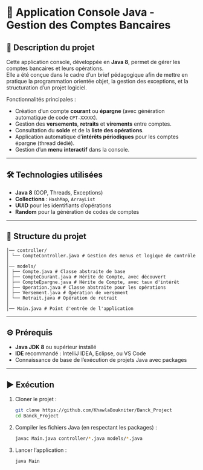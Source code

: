 # 🏦 Application Console Java - Gestion des Comptes Bancaires

## 📌 Description du projet
Cette application console, développée en **Java 8**, permet de gérer les comptes bancaires et leurs opérations.  
Elle a été conçue dans le cadre d’un brief pédagogique afin de mettre en pratique la programmation orientée objet, la gestion des exceptions, et la structuration d’un projet logiciel.

Fonctionnalités principales :
- Création d’un compte **courant** ou **épargne** (avec génération automatique de code `CPT-XXXXX`).
- Gestion des **versements**, **retraits** et **virements** entre comptes.
- Consultation du **solde** et de la **liste des opérations**.
- Application automatique d’**intérêts périodiques** pour les comptes épargne (thread dédié).
- Gestion d’un **menu interactif** dans la console.

---

## 🛠️ Technologies utilisées
- **Java 8** (OOP, Threads, Exceptions)
- **Collections** : `HashMap`, `ArrayList`
- **UUID** pour les identifiants d’opérations
- **Random** pour la génération de codes de comptes

---

## 📂 Structure du projet
```
│── controller/
│ └── CompteController.java # Gestion des menus et logique de contrôle
│
│── models/
│ ├── Compte.java # Classe abstraite de base
│ ├── CompteCourant.java # Hérite de Compte, avec découvert
│ ├── CompteEpargne.java # Hérite de Compte, avec taux d'intérêt
│ ├── Operation.java # Classe abstraite pour les opérations
│ ├── Versement.java # Opération de versement
│ └── Retrait.java # Opération de retrait
│
│── Main.java # Point d'entrée de l'application
```


---

## ⚙️ Prérequis
- **Java JDK 8** ou supérieur installé
- **IDE** recommandé : IntelliJ IDEA, Eclipse, ou VS Code
- Connaissance de base de l’exécution de projets Java avec packages

---

## ▶️ Exécution
1. Cloner le projet :
   ```bash
   git clone https://github.com/KhawlaBoukniter/Banck_Project
   cd Banck_Project
2. Compiler les fichiers Java (en respectant les packages) :
    ```bash
    javac Main.java controller/*.java models/*.java
    ```
3. Lancer l’application :
    ```bash
    java Main
    ```